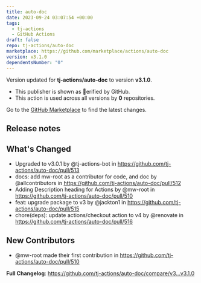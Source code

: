 ```yaml
---
title: auto-doc
date: 2023-09-24 03:07:54 +00:00
tags:
  - tj-actions
  - GitHub Actions
draft: false
repo: tj-actions/auto-doc
marketplace: https://github.com/marketplace/actions/auto-doc
version: v3.1.0
dependentsNumber: "0"
---
```



Version updated for **tj-actions/auto-doc** to version **v3.1.0**.
- This publisher is shown as erified by GitHub.
- This action is used across all versions by **0** repositories.

Go to the [GitHub Marketplace](https://github.com/marketplace/actions/auto-doc) to find the latest changes.

## Release notes

## What's Changed
* Upgraded to v3.0.1 by @tj-actions-bot in https://github.com/tj-actions/auto-doc/pull/513
* docs: add mw-root as a contributor for code, and doc by @allcontributors in https://github.com/tj-actions/auto-doc/pull/512
* Adding Description heading for Actions by @mw-root in https://github.com/tj-actions/auto-doc/pull/510
* feat: upgrade package to v3 by @jackton1 in https://github.com/tj-actions/auto-doc/pull/515
* chore(deps): update actions/checkout action to v4 by @renovate in https://github.com/tj-actions/auto-doc/pull/516

## New Contributors
* @mw-root made their first contribution in https://github.com/tj-actions/auto-doc/pull/510

**Full Changelog**: https://github.com/tj-actions/auto-doc/compare/v3...v3.1.0
